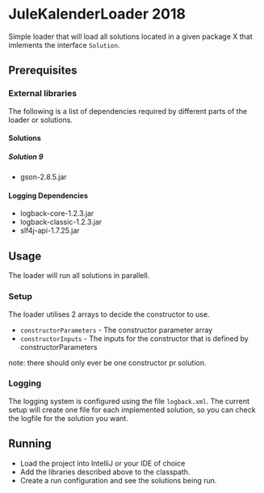 # JuleKalenderLoader 2018
Simple loader that will load all solutions located in a given package X that imlements the interface `Solution`.  

## Prerequisites

### External libraries
The following is a list of dependencies required by different parts of the loader or solutions.

#### Solutions
##### Solution 9
- gson-2.8.5.jar

#### Logging Dependencies
- logback-core-1.2.3.jar
- logback-classic-1.2.3.jar
- slf4j-api-1.7.25.jar

## Usage
The loader will run all solutions in parallell.
### Setup
The loader utilises 2 arrays to decide the constructor to use.  
- `constructorParameters` - The constructor parameter array
- `constructorInputs` - The inputs for the constructor that is defined by constructorParameters

note: there should only ever be one constructor pr solution.

### Logging
The logging system is configured using the file `logback.xml`.
The current setup will create one file for each implemented solution, so you can check the logfile for the solution you want.

## Running
- Load the project into IntelliJ or your IDE of choice
- Add the libraries described above to the classpath.
- Create a run configuration and see the solutions being run.
